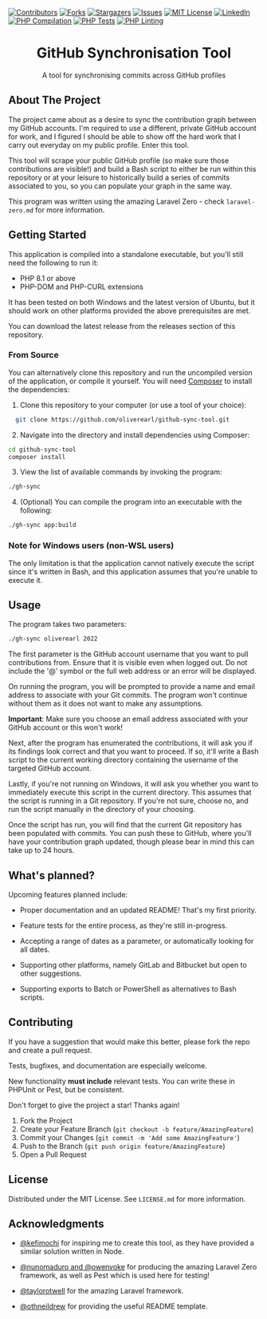 [![Contributors][contributors-shield]][contributors-url]
[![Forks][forks-shield]][forks-url]
[![Stargazers][stars-shield]][stars-url]
[![Issues][issues-shield]][issues-url]
[![MIT License][license-shield]][license-url]
[![LinkedIn][linkedin-shield]][linkedin-url]
<br>
[![PHP Compilation](https://github.com/oliverearl/github-sync-tool/actions/workflows/build.yml/badge.svg)](https://github.com/oliverearl/github-sync-tool/actions/workflows/build.yml)
[![PHP Tests](https://github.com/oliverearl/github-sync-tool/actions/workflows/tests.yml/badge.svg)](https://github.com/oliverearl/github-sync-tool/actions/workflows/tests.yml)
[![PHP Linting](https://github.com/oliverearl/github-sync-tool/actions/workflows/pint.yml/badge.svg)](https://github.com/oliverearl/github-sync-tool/actions/workflows/pint.yml)

<div align="center">
    <h1 align="center">GitHub Synchronisation Tool</h1>
    <p align="center">
        A tool for synchronising commits across GitHub profiles
    </p>
</div>

## About The Project

The project came about as a desire to sync the contribution graph between my GitHub accounts. I'm required to use a different, private GitHub account for work, and I figured I should be able to show off the hard work that I carry out everyday on my public profile. Enter this tool.

This tool will scrape your public GitHub profile (so make sure those contributions are visible!) and build a Bash script to either be run within this repository or at your leisure to historically build a series of commits associated to you, so you can populate your graph in the same way.

This program was written using the amazing Laravel Zero - check `laravel-zero.md` for more information.

## Getting Started

This application is compiled into a standalone executable, but you'll still need the following to run it:

- PHP 8.1 or above
- PHP-DOM and PHP-CURL extensions

It has been tested on both Windows and the latest version of Ubuntu, but it should work on other platforms provided the above prerequisites are met.

You can download the latest release from the releases section of this repository.

### From Source

You can alternatively clone this repository and run the uncompiled version of the application, or compile it yourself. You will need [Composer](https://getcomposer.org) to install the dependencies:

1. Clone this repository to your computer (or use a tool of your choice):

```bash
  git clone https://github.com/oliverearl/github-sync-tool.git
```

2. Navigate into the directory and install dependencies using Composer: 

```bash
cd github-sync-tool
composer install
```

3. View the list of available commands by invoking the program:

```bash
./gh-sync 
```

4. (Optional) You can compile the program into an executable with the following:

```bash
./gh-sync app:build
```

### Note for Windows users (non-WSL users)

The only limitation is that the application cannot natively execute the script since it's written in Bash, and this application assumes that you're unable to execute it.

## Usage

The program takes two parameters:

```bash
./gh-sync oliverearl 2022
```

The first parameter is the GitHub account username that you want to pull contributions from. Ensure that it is visible even when logged out. Do not include the '@' symbol or the full web address or an error will be displayed.

On running the program, you will be prompted to provide a name and email address to associate with your Git commits. The program won't continue without them as it does not want to make any assumptions.

**Important**: Make sure you choose an email address associated with your GitHub account or this won't work!

Next, after the program has enumerated the contributions, it will ask you if its findings look correct and that you want to proceed. If so, it'll write a Bash script to the current working directory containing the username of the targeted GitHub account.

Lastly, if you're not running on Windows, it will ask you whether you want to immediately execute this script in the current directory. This assumes that the script is running in a Git repository. If you're not sure, choose no, and run the script manually in the directory of your choosing.

Once the script has run, you will find that the current Git repository has been populated with commits. You can push these to GitHub, where you'll have your contribution graph updated, though please bear in mind this can take up to 24 hours.

## What's planned?
Upcoming features planned include:
- Proper documentation and an updated README! That's my first priority.

- Feature tests for the entire process, as they're still in-progress.

- Accepting a range of dates as a parameter, or automatically looking for all dates.

- Supporting other platforms, namely GitLab and Bitbucket but open to other suggestions.

- Supporting exports to Batch or PowerShell as alternatives to Bash scripts.

## Contributing

If you have a suggestion that would make this better, please fork the repo and create a pull request.

Tests, bugfixes, and documentation are especially welcome.

New functionality **must include** relevant tests. You can write these in PHPUnit or Pest, but be consistent.

Don't forget to give the project a star! Thanks again!

1. Fork the Project
2. Create your Feature Branch (`git checkout -b feature/AmazingFeature`)
3. Commit your Changes (`git commit -m 'Add some AmazingFeature'`)
4. Push to the Branch (`git push origin feature/AmazingFeature`)
5. Open a Pull Request

## License

Distributed under the MIT License. See `LICENSE.md` for more information.

## Acknowledgments

- [@kefimochi](https://github.com/kefimochi/sync-contribution-graph) for inspiring me to create this tool, as they have provided a similar solution written in Node.

- [@nunomaduro and @owenvoke](https://github.com/laravel-zero/laravel-zero) for producing the amazing Laravel Zero framework, as well as Pest which is used here for testing!

- [@taylorotwell](https://github.com/laravel/laravel) for the amazing Laravel framework.

- [@othneildrew](https://github.com/othneildrew/Best-README-Template) for providing the useful README template.

<!-- MARKDOWN LINKS & IMAGES -->
<!-- https://www.markdownguide.org/basic-syntax/#reference-style-links -->
[contributors-shield]: https://img.shields.io/github/contributors/oliverearl/github-sync-tool.svg?style=for-the-badge
[contributors-url]: https://github.comoliverearl/github-sync-tool/graphs/contributors
[forks-shield]: https://img.shields.io/github/forks/oliverearl/github-sync-tool.svg?style=for-the-badge
[forks-url]: https://github.com/oliverearl/github-sync-tool/network/members
[stars-shield]: https://img.shields.io/github/stars/oliverearl/github-sync-tool.svg?style=for-the-badge
[stars-url]: https://github.com/othneildrew/Best-README-Template/stargazers
[issues-shield]: https://img.shields.io/github/issues/oliverearl/github-sync-tool?style=for-the-badge
[issues-url]: https://github.com/othneildrew/Best-README-Template/issues
[license-shield]: https://img.shields.io/github/license/oliverearl/github-sync-tool?style=for-the-badge
[license-url]: https://github.com/oliverearl/github-sync-tool/blob/master/LICENSE.md
[linkedin-shield]: https://img.shields.io/badge/-LinkedIn-black.svg?style=for-the-badge&logo=linkedin&colorB=555
[linkedin-url]: https://linkedin.com/in/oliverearl
